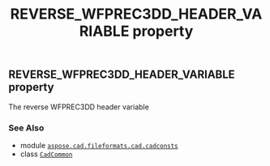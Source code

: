 ﻿---
title: REVERSE_WFPREC3DD_HEADER_VARIABLE property
second_title: Aspose.CAD for Python via .NET API References
description: 
type: docs
weight: 210
url: /python-net/aspose.cad.fileformats.cad.cadconsts/cadcommon/reverse_wfprec3dd_header_variable/
is_root: false
---

## REVERSE_WFPREC3DD_HEADER_VARIABLE property


The reverse WFPREC3DD header variable

### See Also
* module [`aspose.cad.fileformats.cad.cadconsts`](../../)
* class [`CadCommon`](/cad/python-net/aspose.cad.fileformats.cad.cadconsts/cadcommon)
